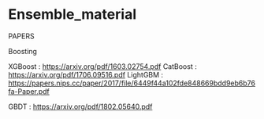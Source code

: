 # Ensemble_material

PAPERS

Boosting

XGBoost : https://arxiv.org/pdf/1603.02754.pdf
CatBoost : https://arxiv.org/pdf/1706.09516.pdf
LightGBM : https://papers.nips.cc/paper/2017/file/6449f44a102fde848669bdd9eb6b76fa-Paper.pdf


GBDT : https://arxiv.org/pdf/1802.05640.pdf

